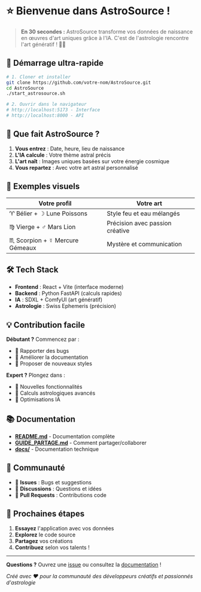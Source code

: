 # ⭐ Bienvenue dans AstroSource !

> **En 30 secondes :** AstroSource transforme vos données de naissance en œuvres d'art uniques grâce à l'IA. C'est de l'astrologie rencontre l'art génératif ! 🎨✨

## 🚀 Démarrage ultra-rapide

```bash
# 1. Cloner et installer
git clone https://github.com/votre-nom/AstroSource.git
cd AstroSource
./start_astrosource.sh

# 2. Ouvrir dans le navigateur
# http://localhost:5173 - Interface
# http://localhost:8000 - API
```

## 🎯 Que fait AstroSource ?

1. **Vous entrez** : Date, heure, lieu de naissance
2. **L'IA calcule** : Votre thème astral précis
3. **L'art naît** : Images uniques basées sur votre énergie cosmique
4. **Vous repartez** : Avec votre art astral personnalisé

## 🎨 Exemples visuels

| Votre profil                    | Votre art                       |
| ------------------------------- | ------------------------------- |
| ♈ Bélier + ☽ Lune Poissons     | Style feu et eau mélangés       |
| ♍ Vierge + ♂ Mars Lion         | Précision avec passion créative |
| ♏ Scorpion + ☿ Mercure Gémeaux | Mystère et communication        |

## 🛠️ Tech Stack

- **Frontend** : React + Vite (interface moderne)
- **Backend** : Python FastAPI (calculs rapides)
- **IA** : SDXL + ComfyUI (art génératif)
- **Astrologie** : Swiss Ephemeris (précision)

## 💡 Contribution facile

**Débutant ?** Commencez par :

- 🐛 Rapporter des bugs
- 📖 Améliorer la documentation
- 🎨 Proposer de nouveaux styles

**Expert ?** Plongez dans :

- 🚀 Nouvelles fonctionnalités
- 🔮 Calculs astrologiques avancés
- 🎯 Optimisations IA

## 📚 Documentation

- **[README.md](README.md)** - Documentation complète
- **[GUIDE_PARTAGE.md](GUIDE_PARTAGE.md)** - Comment partager/collaborer
- **[docs/](docs/)** - Documentation technique

## 🤝 Communauté

- 🐛 **Issues** : Bugs et suggestions
- 💬 **Discussions** : Questions et idées
- 🔄 **Pull Requests** : Contributions code

## 🌟 Prochaines étapes

1. **Essayez** l'application avec vos données
2. **Explorez** le code source
3. **Partagez** vos créations
4. **Contribuez** selon vos talents !

---

**Questions ?** Ouvrez une [issue](../../issues) ou consultez la [documentation](README.md) !

_Créé avec ❤️ pour la communauté des développeurs créatifs et passionnés d'astrologie_

